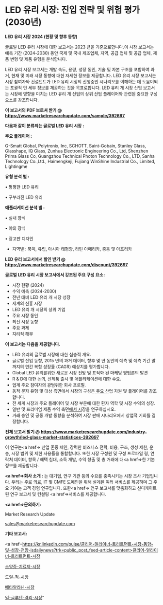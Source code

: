 # LED 유리 시장: 진입 전략 및 위험 평가(2030년)

<strong>LED 유리 시장 2024 (현황 및 향후 동향)</strong>

글로벌 LED 유리 시장에 대한 보고서는 2023 년을 기준으로합니다.이 시장 보고서는 예측 기간 (2024-2030) 동안 국제 및 국내 제조업체, 지역, 공급 업체 및 공급 업체, 제품 변형 및 제품 유형을 분석합니다.

LED 유리 시장 보고서는 개발 속도, 용량, 성장 동인, 기술 및 자본 구조를 포함하여 과거, 현재 및 미래 시장 동향에 대한 자세한 정보를 제공합니다. LED 유리 시장 보고서는 시장 참여자와 컨설턴트가 LED 유리 시장의 진행중인 시나리오를 이해하는 데 도움이되는 포괄적 인 세부 정보를 제공하는 것을 목표로합니다. LED 유리 개 시장 산업 보고서는 시장에 영향을 미치는 LED 유리 개 산업의 상위 산업 플레이어와 관련된 중요한 구성 요소를 강조합니다.



<strong>이 보고서의 PDF 브로셔 받기 @ <a href=https://www.marketresearchupdate.com/sample/392697>https://www.marketresearchupdate.com/sample/392697</a></strong>



<strong>다음과 같이 분류되는 글로벌 LED 유리 시장 :</strong>



<strong>주요 플레이어 :</strong>

G-Smatt Global, Polytronix, Inc, SCHOTT, Saint-Gobain, Stanley Glass, Glasshape, IQ Glass, Zunhua Electronic Engineering Co., Ltd, Shenzhen Prima Glass Co, Guangzhou Technical Photon Technology Co., LTD, Sanha Technology Co.,Ltd., Haimengkeji, Fujiang WinShine Industrial Co., Limited, Lightingme



<strong>유형 분석 별 :</strong>

• 평평한 LED 유리

• 구부러진 LED 유리



<strong>애플리케이션 분석 별 :</strong>

• 실내 장식

• 야외 장식

• 광고판 디자인

<ul>
  <li>지역별 : 북미, 유럽, 아시아 태평양, 라틴 아메리카, 중동 및 아프리카</li>
</ul>


<strong>LED 유리 보고서에서 할인 받기 @ <a href=https://www.marketresearchupdate.com/discount/392697>https://www.marketresearchupdate.com/discount/392697</a></strong>



<strong>글로벌 LED 유리 시장 보고서에서 강조된 주요 구성 요소 :</strong>
<ul>
  <li>시장 현황 (2024)</li>
  <li>수익 예측 (2024-2030)</li>
  <li>전년 대비 LED 유리 개 시장 성장</li>
  <li>세계의 신흥 시장</li>
  <li>LED 유리 개 시장의 상위 기업</li>
  <li>주요 시장 동인</li>
  <li>최신 시장 동향</li>
  <li>주요 과제</li>
  <li>지리적 해부</li>
</ul>


<strong>이 보고서는 다음을 제공합니다.</strong>
<ul>
  <li>LED 유리의 글로벌 시장에 대한 심층적 개요.</li>
  <li>글로벌 산업 동향, 2015 년의 과거 데이터, 향후 몇 년 동안의 예측 및 예측 기간 말까지의 연간 복합 성장률 (CAGR) 예상치를 평가합니다.</li>
  <li>Global LED 유리를위한 새로운 시장 전망 및 표적화 된 마케팅 방법론의 발견</li>
  <li>R &amp; D에 대한 논의, 신제품 출시 및 애플리케이션에 대한 수요.</li>
  <li>업계 주요 참여자의 광범위한 회사 프로필.</li>
  <li>동적 분자 유형 및 대상 측면에서 시장의 구성은<a href=> 주요 산</a>업 자원 및 플레이어를 강조합니다.</li>
  <li>전 세계 시장과 주요 플레이어 및 시장 부문에 대한 환자 역학 및 시장 수익의 성장.</li>
  <li>일반 및 프리미엄 제품 수익 측면<a href=>에서 시</a>장을 연구하십시오.</li>
  <li>거래 승인 및 공동 개발 동향을 분석하여 시장 판매 시나리오에서 상업적 기회를 결정합니다.</li>
</ul>



<strong>전체 보고서 받기 @ <a href=https://www.marketresearchupdate.com/industry-growth/led-glass-market-statistices-392697>https://www.marketresearchupdate.com/industry-growth/led-glass-market-statistices-392697</a></strong>

이 연구는<a href=> 산업 존중</a> 체인, 강력한 비즈니스 전략, 비용, 구조, 생성 제한, 운송, 시장 범위 및 제한 사용률을 통합합니다. 또한 시장 구성원 및 구성 프로파일 링, 연락처 데이터, 항목 / 혜택 침대, 소득 개발, 수익 창출 및 총 거래에 대<a href=>한 기본 </a>정보를 제공합니다.



<strong><a href=>회사 소</a>개 :</strong>
는 대기업, 연구 기관 등의 수요를 충족시키는 시장 조사 기업입니다. 우리는 주로 의료, IT 및 CMFE 도메인을 위해 설계된 여러 서비스를 제공하며 그 주요 기여는 고객 경험 연구입니다. 또한<a href=> 연구 보</a>고서를 맞춤화하고 신디케이트 된 연구 보고서 및 컨설팅 <a href=>서비스</a>를 제공합니다.



<strong><a href=>문의하기:</a></strong>

Market Research Update

sales@marketresearchupdate.com



<strong>기타 보고서:</strong>

<a href=https://kr.linkedin.com/pulse/클리어-얼라이너-트리트먼트-시장-동향-및-성장-전망-isdailynews?trk=public_post_feed-article-content>클리어-얼라이너-트리트먼트-시장</a>

<a href=https://www.linkedin.com/pulse/소양증-치료제-시장-경쟁-분석-및-성장-잠재력-2029-consumer-connection-chronicles-24-/>소양증-치료제-시장</a>

<a href=https://www.linkedin.com/pulse/드릴-척-시장-경쟁-분석-및-성장-잠재력-2029-trendsetters-talk-360-analysis-kgknf/>드릴-척-시장</a>

<a href=https://www.linkedin.com/pulse/베타알라닌-시장-동향-및-성장-전망-market-matrix-musings-analysis-qwu1f/>베타알라닌-시장</a>

<a href=https://www.linkedin.com/pulse/밀-글루텐-격리-시장-세분화-연구-및-목표-고객2030년-survey-spotlight-pro-24-analysis-ijuyc/>밀-글루텐-격리-시장</a>"
